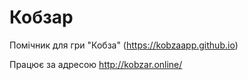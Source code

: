 # Кобзар
Помічник для гри "Кобза" (https://kobzaapp.github.io)

Працює за адресою http://kobzar.online/
